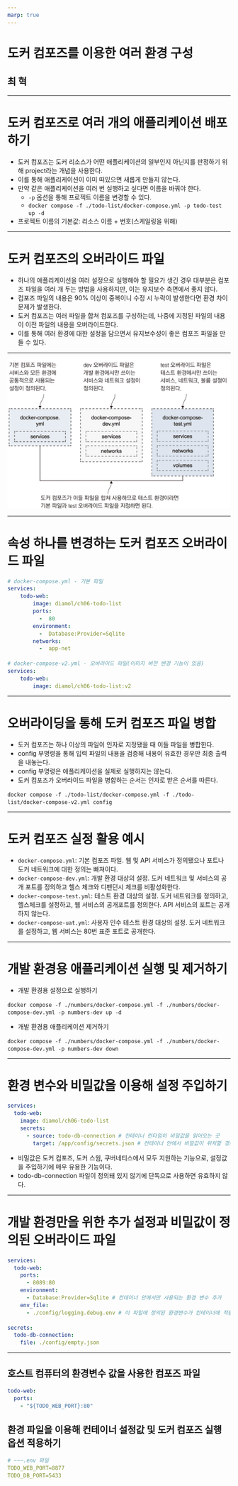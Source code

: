 ```yaml
---
marp: true
---
```


# 도커 컴포즈를 이용한 여러 환경 구성

## 최 혁

---

# 도커 컴포즈로 여러 개의 애플리케이션 배포하기

- 도커 컴포즈는 도커 리소스가 어떤 애플리케이션의 일부인지 아닌지를 판정하기 위해 project라는 개념을 사용한다.
- 이를 통해 애플리케이션이 이미 떠있으면 새롭게 만들지 않는다.
- 만약 같은 애플리케이션을 여러 번 실행하고 싶다면 이름을 바꿔야 한다.
  - `-p` 옵션을 통해 프로젝트 이름을 변경할 수 있다.
  - `docker compose -f ./todo-list/docker-compose.yml -p todo-test up -d`
- 프로젝트 이름의 기본값: 리소스 이름 + 번호(스케일링을 위해)

---

# 도커 컴포즈의 오버라이드 파일

- 하나의 애플리케이션을 여러 설정으로 실행해야 할 필요가 생긴 경우 대부분은 컴포즈 파일을 여러 개 두는 방법을 사용하지만, 이는 유지보수 측면에서 좋지 않다.
- 컴포즈 파일의 내용은 90% 이상이 중복이니 수정 시 누락이 발생한다면 환경 차이 문제가 발생한다.
- 도커 컴포즈는 여러 파일을 합쳐 컴포즈를 구성하는데, 나중에 지정된 파일의 내용이 이전 파일의 내용을 오버라이드한다.
- 이를 통해 여러 환경에 대한 설정을 담으면서 유지보수성이 좋은 컴포즈 파일을 만들 수 있다.

---

![bg 80%](image.png)

---

# 속성 하나를 변경하는 도커 컴포즈 오버라이드 파일

```yaml
# docker-compose.yml - 기본 파일
services:
    todo-web:
        image: diamol/ch06-todo-list
        ports:
          -  80
        environment:
          -  Database:Provider=Sqlite
        networks:
          -  app-net

# docker-compose-v2.yml - 오버라이드 파일(이미지 버전 변경 기능이 있음)
services:
    todo-web:
        image: diamol/ch06-todo-list:v2
```

---

# 오버라이딩을 통해 도커 컴포즈 파일 병합

- 도커 컴포즈는 하나 이상의 파일이 인자로 지정됐을 때 이들 파일을 병합한다.
- config 부명령을 통해 입력 파일의 내용을 검증해 내용이 유효한 경우만 최종 출력을 내놓는다.
- config 부명령은 애플리케이션을 실제로 실행하지는 않는다.
- 도커 컴포즈가 오버라이드 파일을 병합하는 순서는 인자로 받은 순서를 따른다.

`docker compose -f ./todo-list/docker-compose.yml -f ./todo-list/docker-compose-v2.yml config`

---

# 도커 컴포즈 실정 활용 예시

- `docker-compose.yml`: 기본 컴포즈 파일. 웹 및 API 서비스가 정의됐으나 포트나 도커 네트워크에 대한 정의는 빠져이다.
- `docker-compose-dev.yml`: 개발 환경 대상의 설정. 도커 네트워크 및 서비스의 공개 포트를 정의하고 헬스 체크와 디펜던시 체크를 비활성화한다.
- `docker-compose-test.yml`: 테스트 환경 대상의 설정. 도커 네트워크를 정의하고, 헬스체크를 설정하고, 웹 서비스의 공개포트를 정의한다. API 서비스의 포트는 공개하지 않는다.
- `docker-compose-uat.yml`: 사용자 인수 테스트 환경 대상의 설정. 도커 네트워크를 설정하고, 웹 서비스는 80번 표준 포트로 공개한다.

---

# 개발 환경용 애플리케이션 실행 및 제거하기

- 개발 환경용 설정으로 실행하기

`docker compose -f ./numbers/docker-compose.yml -f ./numbers/docker-compose-dev.yml -p numbers-dev up -d`

- 개발 환경용 애플리케이션 제거하기

`docker compose -f ./numbers/docker-compose.yml -f ./numbers/docker-compose-dev.yml -p numbers-dev down`

---

# 환경 변수와 비밀값을 이용해 설정 주입하기

```yaml
services:
  todo-web:
    image: diamol/ch06-todo-list
    secrets:
      - source: todo-db-connection # 컨테이너 런타임이 비밀값을 읽어오는 곳
        target: /app/config/secrets.json # 컨테이너 안에서 비밀값이 위치할 경로
```

- 비밀값은 도커 컴포즈, 도커 스웜, 쿠버네티스에서 모두 지원하는 기능으로, 설정값을 주입하기에 매우 유용한 기능이다.
- todo-db-connection 파일이 정의돼 있지 않기에 단독으로 사용하면 유효하지 않다.

---

# 개발 환경만을 위한 추가 설정과 비밀값이 정의된 오버라이드 파일

```yaml
services:
  todo-web:
    ports:
      - 8089:80
    environment:
      - Database:Provider=Sqlite # 컨테이너 안에서만 사용되는 환경 변수 추가
    env_file:
      - ./config/logging.debug.env # 이 파일에 정의된 환경변수가 컨테이너에 적용

secrets:
  todo-db-connection:
    file: ./config/empty.json
```

---

## 호스트 컴퓨터의 환경변수 값을 사용한 컴포즈 파일

```yaml
todo-web:
  ports:
    - "${TODO_WEB_PORT}:80"
```

## 환경 파일을 이용해 컨테이너 설정값 및 도커 컴포즈 실행 옵션 적용하기

```yaml
# ~~~.env 파일
TODO_WEB_PORT=8877
TODO_DB_PORT=5433
```
